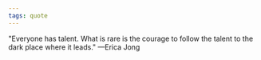 ```yaml
---
tags: quote 
---
```


"Everyone has talent. What is rare is the courage to follow the talent to the dark place where it leads." —Erica Jong